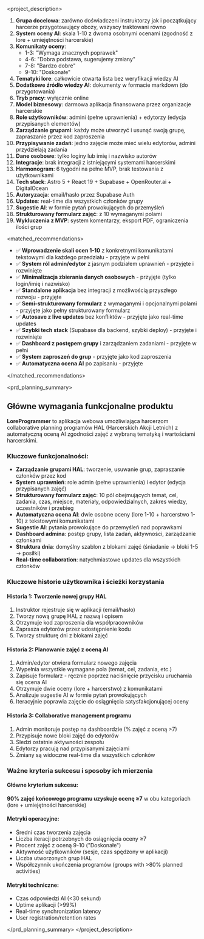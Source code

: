 <project_description>

<decisions>

1. **Grupa docelowa**: zarówno doświadczeni instruktorzy jak i początkujący harcerze przygotowujący obozy, wszyscy traktowani równo
2. **System oceny AI**: skala 1-10 z dwoma osobnymi ocenami (zgodność z lore + umiejętności harcerskie)
3. **Komunikaty oceny**: 
   - 1-3: "Wymaga znacznych poprawek"
   - 4-6: "Dobra podstawa, sugerujemy zmiany"
   - 7-8: "Bardzo dobre"
   - 9-10: "Doskonałe"
4. **Tematyki lore**: całkowicie otwarta lista bez weryfikacji wiedzy AI
5. **Dodatkowe źródło wiedzy AI**: dokumenty w formacie markdown (do przygotowania)
6. **Tryb pracy**: wyłącznie online
7. **Model biznesowy**: darmowa aplikacja finansowana przez organizacje harcerskie
8. **Role użytkowników**: admini (pełne uprawnienia) + edytorzy (edycja przypisanych elementów)
9. **Zarządzanie grupami**: każdy może utworzyć i usunąć swoją grupę, zapraszanie przez kod zaproszenia
10. **Przypisywanie zadań**: jedno zajęcie może mieć wielu edytorów, admini przydzielają zadania
11. **Dane osobowe**: tylko loginy lub imię i nazwisko autorów
12. **Integracje**: brak integracji z istniejącymi systemami harcerskimi
13. **Harmonogram**: 6 tygodni na pełne MVP, brak testowania z użytkownikami
14. **Tech stack**: Astro 5 + React 19 + Supabase + OpenRouter.ai + DigitalOcean
15. **Autoryzacja**: email/hasło przez Supabase Auth
16. **Updates**: real-time dla wszystkich członków grupy
17. **Sugestie AI**: w formie pytań prowokujących do przemyśleń
18. **Strukturowany formularz zajęć**: z 10 wymaganymi polami
19. **Wykluczenia z MVP**: system komentarzy, eksport PDF, ograniczenia ilości grup

</decisions>

<matched_recommendations>

- ✅ **Wprowadzenie skali ocen 1-10** z konkretnymi komunikatami tekstowymi dla każdego przedziału - przyjęte w pełni
- ✅ **System ról admin/edytor** z jasnym podziałem uprawnień - przyjęte i rozwinięte
- ✅ **Minimalizacja zbierania danych osobowych** - przyjęte (tylko login/imię i nazwisko)
- ✅ **Standalone aplikacja** bez integracji z możliwością przyszłego rozwoju - przyjęte
- ✅ **Semi-strukturowany formularz** z wymaganymi i opcjonalnymi polami - przyjęte jako pełny strukturowany formularz
- ✅ **Autosave z live updates** bez konfliktów - przyjęte jako real-time updates
- ✅ **Szybki tech stack** (Supabase dla backend, szybki deploy) - przyjęte i rozwinięte
- ✅ **Dashboard z postępem grupy** i zarządzaniem zadaniami - przyjęte w pełni
- ✅ **System zaproszeń do grup** - przyjęte jako kod zaproszenia
- ✅ **Automatyczna ocena AI** po zapisaniu - przyjęte

</matched_recommendations>

<prd_planning_summary>

## Główne wymagania funkcjonalne produktu

**LoreProgrammer** to aplikacja webowa umożliwiająca harcerzom collaborative planning programów HAL (Harcerskich Akcji Letnich) z automatyczną oceną AI zgodności zajęć z wybraną tematyką i wartościami harcerskimi.

### Kluczowe funkcjonalności:

- **Zarządzanie grupami HAL**: tworzenie, usuwanie grup, zapraszanie członków przez kod
- **System uprawnień**: role admin (pełne uprawnienia) i edytor (edycja przypisanych zajęć)
- **Strukturowany formularz zajęć**: 10 pól obejmujących temat, cel, zadania, czas, miejsce, materiały, odpowiedzialnych, zakres wiedzy, uczestników i przebieg
- **Automatyczna ocena AI**: dwie osobne oceny (lore 1-10 + harcerstwo 1-10) z tekstowymi komunikatami
- **Sugestie AI**: pytania prowokujące do przemyśleń nad poprawkami
- **Dashboard admina**: postęp grupy, lista zadań, aktywności, zarządzanie członkami
- **Struktura dnia**: domyślny szablon z blokami zajęć (śniadanie → bloki 1-5 → posiłki)
- **Real-time collaboration**: natychmiastowe updates dla wszystkich członków

### Kluczowe historie użytkownika i ścieżki korzystania

#### Historia 1: Tworzenie nowej grupy HAL
1. Instruktor rejestruje się w aplikacji (email/hasło)
2. Tworzy nową grupę HAL z nazwą i opisem
3. Otrzymuje kod zaproszenia dla współpracowników
4. Zaprasza edytorów przez udostępnienie kodu
5. Tworzy strukturę dni z blokami zajęć

#### Historia 2: Planowanie zajęć z oceną AI
1. Admin/edytor otwiera formularz nowego zajęcia
2. Wypełnia wszystkie wymagane pola (temat, cel, zadania, etc.)
3. Zapisuje formularz - ręcznie poprzez naciśnięcie przycisku uruchamia się ocena AI
4. Otrzymuje dwie oceny (lore + harcerstwo) z komunikatami
5. Analizuje sugestie AI w formie pytań prowokujących
6. Iteracyjnie poprawia zajęcie do osiągnięcia satysfakcjonującej oceny

#### Historia 3: Collaborative management programu
1. Admin monitoruje postęp na dashboardzie (% zajęć z oceną >7)
2. Przypisuje nowe bloki zajęć do edytorów
3. Śledzi ostatnie aktywności zespołu
4. Edytorzy pracują nad przypisanymi zajęciami
5. Zmiany są widoczne real-time dla wszystkich członków

### Ważne kryteria sukcesu i sposoby ich mierzenia

#### Główne kryterium sukcesu:
**90% zajęć końcowego programu uzyskuje ocenę ≥7** w obu kategoriach (lore + umiejętności harcerskie)

#### Metryki operacyjne:
- Średni czas tworzenia zajęcia
- Liczba iteracji potrzebnych do osiągnięcia oceny ≥7
- Procent zajęć z oceną 9-10 ("Doskonałe")
- Aktywność użytkowników (sesje, czas spędzony w aplikacji)
- Liczba utworzonych grup HAL
- Współczynnik ukończenia programów (groups with >80% planned activities)

#### Metryki techniczne:
- Czas odpowiedzi AI (<30 sekund)
- Uptime aplikacji (>99%)
- Real-time synchronization latency
- User registration/retention rates

</prd_planning_summary>
</project_description>